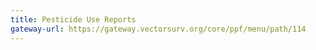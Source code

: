 ```yaml
---
title: Pesticide Use Reports
gateway-url: https://gateway.vectorsurv.org/core/ppf/menu/path/114
---
```


